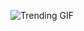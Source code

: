 ![Trending GIF](https://media3.giphy.com/media/v1.Y2lkPThiYjIxNzcya2hhZDI3cXJ5ZGtodGxvdHc4MmJwMG82dzNhcTJyc2w2eXY1aHVvZiZlcD12MV9naWZzX3NlYXJjaCZjdD1n/wQAbcl6iDnawokpLj9/giphy.gif)
